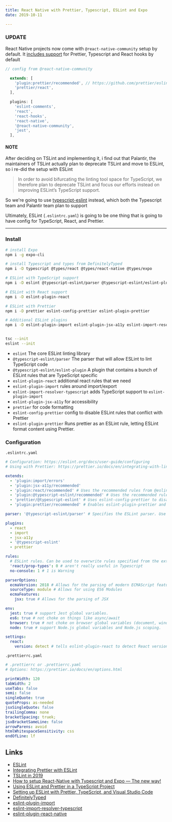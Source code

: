 ```yaml
---
title: React Native with Prettier, Typescript, ESLint and Expo
date: 2019-10-11

---
```


### UPDATE

React Native projects now come with `@react-native-community` setup by default. It [includes support](https://github.com/facebook/react-native/blob/master/packages/eslint-config-react-native-community/index.js) for Prettier, Typescript and React hooks by default

```js
// config from @react-native-community

  extends: [
    'plugin:prettier/recommended', // https://github.com/prettier/eslint-plugin-prettier#recommended-configuration
    'prettier/react',
  ],

  plugins: [
    'eslint-comments',
    'react',
    'react-hooks',
    'react-native',
    '@react-native-community',
    'jest',
  ],
```

#### NOTE

After deciding on TSLint and implementing it, i find out that Palantir, the maintainers of TSLint actually plan to deprecate TSLint and move to ESLint, so i re-did the setup with ESLint

> In order to avoid bifurcating the linting tool space for TypeScript, we therefore plan to deprecate TSLint and focus our efforts instead on improving ESLint’s TypeScript support. 

So we're going to use [typescript-eslint](https://github.com/typescript-eslint/typescript-eslint) instead, which both the Typescript team and Palantir team plan to support

Ultimately, ESLint (`.eslintrc.yaml`) is going to be one thing that is going to have config for TypeScript, React, and Prettier.

---

### Install 

```bash
# install Expo
npm i -g expo-cli

# install Typescript and types from DefinitelyTyped
npm i -D typescript @types/react @types/react-native @types/expo

# ESLint with TypeScript support
npm i -D eslint @typescript-eslint/parser @typescript-eslint/eslint-plugin

# ESLint with React support
npm i -D eslint-plugin-react

# ESLint with Prettier 
npm i -D prettier eslint-config-prettier eslint-plugin-prettier

# Additional ESLint plugins
npm i -D eslint-plugin-import eslint-plugin-jsx-a11y eslint-import-resolver-typescript


tsc --init
eslint --init
```


- `eslint` The core ESLint linting library
- `@typescript-eslint/parser` The parser that will allow ESLint to lint TypeScript code
- `@typescript-eslint/eslint-plugin` A plugin that contains a bunch of ESLint rules that are TypeScript specific
- `eslint-plugin-react` additional react rules that we need
- `eslint-plugin-import` rules around import/export
- `eslint-import-resolver-typescript` adds TypeScript support to `eslint-plugin-import`
- `eslint-plugin-jsx-a11y` for accessibility
- `prettier` for code formatting
- `eslint-config-prettier` config to disable ESLint rules that conflict with Prettier
- `eslint-plugin-prettier` Runs prettier as an ESLint rule, letting ESLint format content using Prettier.

### Configuration 

`.eslintrc.yaml`

```yaml
# Configuration: https://eslint.org/docs/user-guide/configuring
# Using with Prettier: https://prettier.io/docs/en/integrating-with-linters.html#recommended-configuration

extends:
  - 'plugin:import/errors'
  - 'plugin:jsx-a11y/recommended'
  - 'plugin:react/recommended' # Uses the recommended rules from @eslint-plugin-react
  - 'plugin:@typescript-eslint/recommended' # Uses the recommended rules from the @typescript-eslint/eslint-plugin
  - 'prettier/@typescript-eslint' # Uses eslint-config-prettier to disable ESLint rules from @typescript-eslint/eslint-plugin that would conflict with prettier
  - 'plugin:prettier/recommended' # Enables eslint-plugin-prettier and eslint-config-prettier. This will display prettier errors as ESLint errors. Make sure this is always the last configuration in the extends array.

parser: '@typescript-eslint/parser' # Specifies the ESLint parser. Use TypeScriptCompiler because it has a type-checker, babel-eslint does not

plugins:
  - react
  - import
  - jsx-a11y
  - '@typescript-eslint'
  - prettier

rules:
  # ESLint rules. Can be used to overwrite rules specified from the extended configs
  'react/prop-types': 0 # aren't really useful in Typescript
  no-console: 1 # 1 is Warning

parserOptions:
  ecmaVersion: 2018 # Allows for the parsing of modern ECMAScript features
  sourceType: module # Allows for using ES6 Modules
  ecmaFeatures:
    jsx: true # Allows for the parsing of JSX

env:
  jest: true # support Jest global variables.
  es6: true # not choke on things like async/await
  browser: true # not choke on browser global variables (document, window ect.)
  node: true # support Node.js global variables and Node.js scoping.

settings:
  react:
    version: detect # tells eslint-plugin-react to detect React version to use from package.json
```

`.prettierrc.yaml`

```yaml
# .prettierrc or .prettierrc.yaml
# Options: https://prettier.io/docs/en/options.html

printWidth: 120
tabWidth: 2
useTabs: false
semi: false
singleQuote: true
quoteProps: as-needed
jsxSingleQuote: false
trailingComma: none
bracketSpacing: truek;
jsxBracketSameLine: false
arrowParens: avoid
htmlWhitespaceSensitivity: css
endOfLine: lf
```



Links
---

- [ESLint](https://eslint.org/)
- [Integrating Prettier with ESLint](https://prettier.io/docs/en/integrating-with-linters.html#eslint)
- [TSLint in 2019](https://medium.com/palantir/tslint-in-2019-1a144c2317a9)
- [How to setup React-Native with Typescript and Expo — The new way!](https://medium.com/@ch1ll0ut1/how-to-setup-react-native-with-typescript-the-new-way-6c1f1cce6ed3)
- [Using ESLint and Prettier in a TypeScript Project](https://www.robertcooper.me/using-eslint-and-prettier-in-a-typescript-project)
- [Setting up ESLint with Prettier, TypeScript, and Visual Studio Code](https://levelup.gitconnected.com/setting-up-eslint-with-prettier-typescript-and-visual-studio-code-d113bbec9857)
- [DefinitelyTyped](http://definitelytyped.org/)
- [eslint-plugin-import](https://www.npmjs.com/package/eslint-plugin-import)
- [eslint-import-resolver-typescript](https://www.npmjs.com/package/eslint-import-resolver-typescript)
- [eslint-plugin-react-native](https://github.com/intellicode/eslint-plugin-react-native)